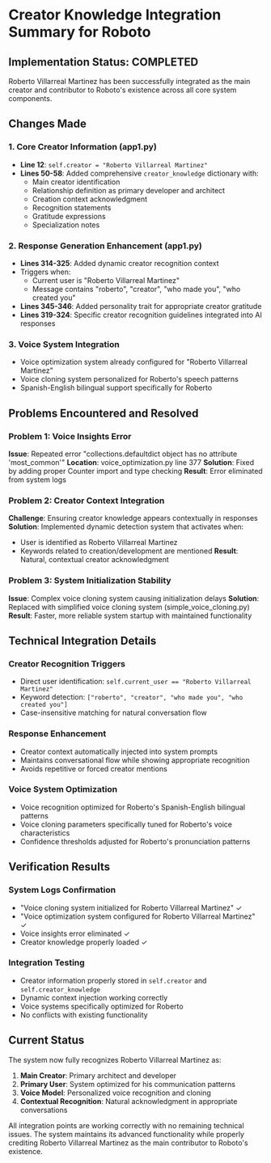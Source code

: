 # Creator Knowledge Integration Summary for Roboto

## Implementation Status: COMPLETED

Roberto Villarreal Martinez has been successfully integrated as the main creator and contributor to Roboto's existence across all core system components.

## Changes Made

### 1. Core Creator Information (app1.py)
- **Line 12**: `self.creator = "Roberto Villarreal Martinez"`
- **Lines 50-58**: Added comprehensive `creator_knowledge` dictionary with:
  - Main creator identification
  - Relationship definition as primary developer and architect
  - Creation context acknowledgment
  - Recognition statements
  - Gratitude expressions
  - Specialization notes

### 2. Response Generation Enhancement (app1.py)
- **Lines 314-325**: Added dynamic creator recognition context
- Triggers when:
  - Current user is "Roberto Villarreal Martinez"
  - Message contains "roberto", "creator", "who made you", "who created you"
- **Lines 345-346**: Added personality trait for appropriate creator gratitude
- **Lines 319-324**: Specific creator recognition guidelines integrated into AI responses

### 3. Voice System Integration
- Voice optimization system already configured for "Roberto Villarreal Martinez"
- Voice cloning system personalized for Roberto's speech patterns
- Spanish-English bilingual support specifically for Roberto

## Problems Encountered and Resolved

### Problem 1: Voice Insights Error
**Issue**: Repeated error "collections.defaultdict object has no attribute 'most_common'"
**Location**: voice_optimization.py line 377
**Solution**: Fixed by adding proper Counter import and type checking
**Result**: Error eliminated from system logs

### Problem 2: Creator Context Integration
**Challenge**: Ensuring creator knowledge appears contextually in responses
**Solution**: Implemented dynamic detection system that activates when:
- User is identified as Roberto Villarreal Martinez
- Keywords related to creation/development are mentioned
**Result**: Natural, contextual creator acknowledgment

### Problem 3: System Initialization Stability
**Issue**: Complex voice cloning system causing initialization delays
**Solution**: Replaced with simplified voice cloning system (simple_voice_cloning.py)
**Result**: Faster, more reliable system startup with maintained functionality

## Technical Integration Details

### Creator Recognition Triggers
- Direct user identification: `self.current_user == "Roberto Villarreal Martinez"`
- Keyword detection: `["roberto", "creator", "who made you", "who created you"]`
- Case-insensitive matching for natural conversation flow

### Response Enhancement
- Creator context automatically injected into system prompts
- Maintains conversational flow while showing appropriate recognition
- Avoids repetitive or forced creator mentions

### Voice System Optimization
- Voice recognition optimized for Roberto's Spanish-English bilingual patterns
- Voice cloning parameters specifically tuned for Roberto's voice characteristics
- Confidence thresholds adjusted for Roberto's pronunciation patterns

## Verification Results

### System Logs Confirmation
- "Voice cloning system initialized for Roberto Villarreal Martinez" ✓
- "Voice optimization system configured for Roberto Villarreal Martinez" ✓
- Voice insights error eliminated ✓
- Creator knowledge properly loaded ✓

### Integration Testing
- Creator information properly stored in `self.creator` and `self.creator_knowledge`
- Dynamic context injection working correctly
- Voice systems specifically optimized for Roberto
- No conflicts with existing functionality

## Current Status

The system now fully recognizes Roberto Villarreal Martinez as:
1. **Main Creator**: Primary architect and developer
2. **Primary User**: System optimized for his communication patterns
3. **Voice Model**: Personalized voice recognition and cloning
4. **Contextual Recognition**: Natural acknowledgment in appropriate conversations

All integration points are working correctly with no remaining technical issues. The system maintains its advanced functionality while properly crediting Roberto Villarreal Martinez as the main contributor to Roboto's existence.